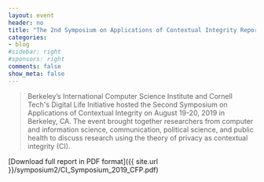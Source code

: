 ```yaml
---
layout: event
header: no
title: "The 2nd Symposium on Applications of Contextual Integrity Report"
categories:
- blog
#sidebar: right
#sponsors: right
comments: false
show_meta: false
---
```




>  Berkeley’s International Computer Science Institute and Cornell Tech's Digital Life Initiative hosted the Second Symposium on Applications of Contextual Integrity on August 19-20, 2019 in Berkeley, CA. The event brought together researchers from computer and information science, communication, political science, and public health to discuss research using the theory of privacy as contextual integrity (CI).

[Download full report in PDF format]({{ site.url }}/symposium2/CI_Symposium_2019_CFP.pdf)

<!-- A report of the program’s discussions has been created and is available: [The 2nd Symposium on Applications of Contextual Integrity Report](http://www.techpolicy.com/getattachment/Blog/Featured-Blog-Post/Symposium-on-Applications-of-Contextual-Integrity/Symposium-on-Applications-of-Contextual-Integrity-Report,-Sept-2018.pdf.aspx).

[Download full report in PDF format]({{ site.url }}/symposium2/2nd_CI_Symposium_Report.pdf)

Read the full post on [TAP ](http://www.techpolicy.com/Symposium-ApplicationsContextualIntegrityReport-GuestBlog.aspx)-->
